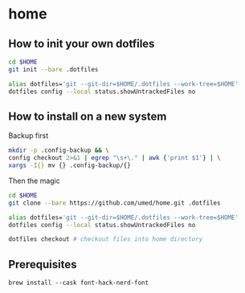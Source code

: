 # home
## How to init your own dotfiles

```sh
cd $HOME
git init --bare .dotfiles

alias dotfiles='git --git-dir=$HOME/.dotfiles --work-tree=$HOME'
dotfiles config --local status.showUntrackedFiles no
```

## How to install on a new system

Backup first
```sh
mkdir -p .config-backup && \
config checkout 2>&1 | egrep "\s+\." | awk {'print $1'} | \
xargs -I{} mv {} .config-backup/{}
```

Then the magic
```sh
cd $HOME
git clone --bare https://github.com/umed/home.git .dotfiles

alias dotfiles='git --git-dir=$HOME/.dotfiles --work-tree=$HOME'
dotfiles config --local status.showUntrackedFiles no

dotfiles checkout # checkout files into home directory
```

## Prerequisites

```
brew install --cask font-hack-nerd-font
```
